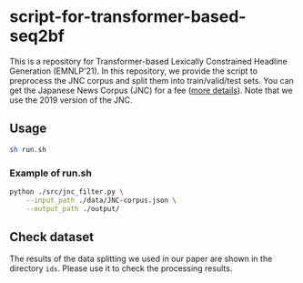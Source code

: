 # script-for-transformer-based-seq2bf

This is a repository for Transformer-based Lexically Constrained Headline Generation (EMNLP'21). In this repository, we provide the script to preprocess the JNC corpus and split them into train/valid/test sets. You can get the Japanese News Corpus (JNC) for a fee ([more details](https://cl.asahi.com/api_data/jnc-jamul-en.html)). Note that we use the 2019 version of the JNC.

## Usage

```bash
sh run.sh
```

### Example of run.sh

```bash
python ./src/jnc_filter.py \
    --input_path ./data/JNC-corpus.json \
    --output_path ./output/
```

## Check dataset

The results of the data splitting we used in our paper are shown in the directory `ids`. Please use it to check the processing results.

